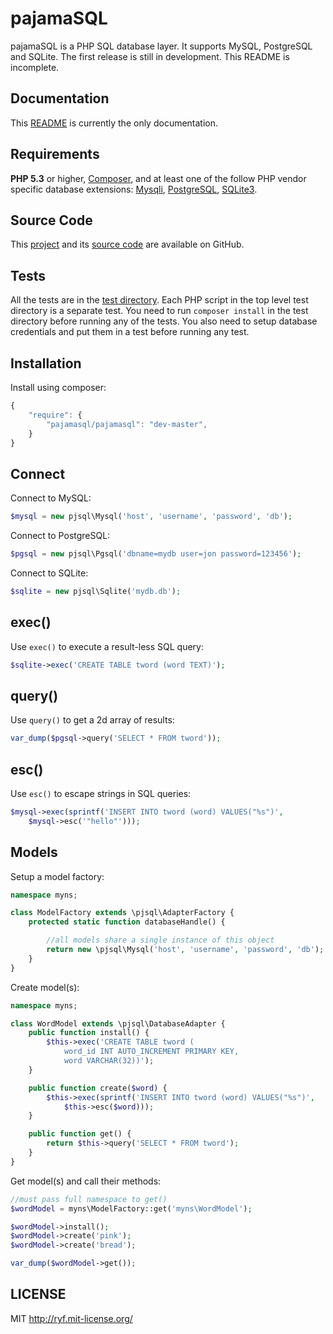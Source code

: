 # pajamaSQL

pajamaSQL is a PHP SQL database layer.
It supports MySQL, PostgreSQL and SQLite.
The first release is still in development.
This README is incomplete.

## Documentation

This [README](https://github.com/al-codepone/pajamaSQL/blob/master/README.md)
is currently the only documentation.

## Requirements

**PHP 5.3** or higher, [Composer](https://getcomposer.org/),
and at least one of the follow PHP vendor specific database extensions:
[Mysqli](http://www.php.net/manual/en/book.mysqli.php),
[PostgreSQL](http://www.php.net/manual/en/book.pgsql.php),
[SQLite3](http://www.php.net/manual/en/book.sqlite3.php).


## Source Code

This [project](https://github.com/al-codepone/pajamaSQL)
and its [source code](https://github.com/al-codepone/pajamaSQL/tree/master/src/pjsql)
are available on GitHub.

## Tests

All the tests are in the [test directory](https://github.com/al-codepone/pajamaSQL/tree/master/test).
Each PHP script in the top level test directory is a separate test.
You need to run `composer install` in the test directory before running any of the tests.
You also need to setup database credentials and put them in a test before running any test.

## Installation

Install using composer:

```javascript
{
    "require": {
        "pajamasql/pajamasql": "dev-master",
    }
}
```

## Connect

Connect to MySQL:

```php
$mysql = new pjsql\Mysql('host', 'username', 'password', 'db');
```

Connect to PostgreSQL:

```php
$pgsql = new pjsql\Pgsql('dbname=mydb user=jon password=123456');
```

Connect to SQLite:

```php
$sqlite = new pjsql\Sqlite('mydb.db');
```

## exec()

Use `exec()` to execute a result-less SQL query:

```php
$sqlite->exec('CREATE TABLE tword (word TEXT)');
```

## query()

Use `query()` to get a 2d array of results:

```php
var_dump($pgsql->query('SELECT * FROM tword'));
```

## esc()

Use `esc()` to escape strings in SQL queries:

```php
$mysql->exec(sprintf('INSERT INTO tword (word) VALUES("%s")',
    $mysql->esc('"hello"')));
```

## Models

Setup a model factory:

```php
namespace myns;

class ModelFactory extends \pjsql\AdapterFactory {
    protected static function databaseHandle() {

        //all models share a single instance of this object
        return new \pjsql\Mysql('host', 'username', 'password', 'db');
    }
}
```

Create model(s):

```php
namespace myns;

class WordModel extends \pjsql\DatabaseAdapter {
    public function install() {
        $this->exec('CREATE TABLE tword (
            word_id INT AUTO_INCREMENT PRIMARY KEY,
            word VARCHAR(32))');
    }

    public function create($word) {
        $this->exec(sprintf('INSERT INTO tword (word) VALUES("%s")',
            $this->esc($word)));
    }

    public function get() {
        return $this->query('SELECT * FROM tword');
    }
}
```

Get model(s) and call their methods:

```php
//must pass full namespace to get()
$wordModel = myns\ModelFactory::get('myns\WordModel');

$wordModel->install();
$wordModel->create('pink');
$wordModel->create('bread');

var_dump($wordModel->get());
```

## LICENSE

MIT <http://ryf.mit-license.org/>
